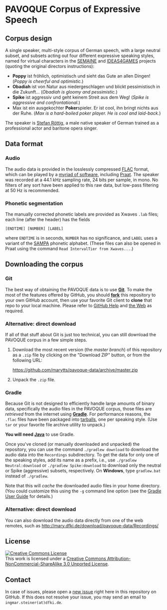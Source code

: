 # PAVOQUE Corpus of Expressive Speech

## Corpus design

A single speaker, multi-style corpus of German speech, with a large neutral subset, and subsets acting out four different expressive speaking styles, named for virtual characters in the [SEMAINE](http://www.semaine-project.eu/) and [IDEAS4GAMES](http://www.dfki.de/lt/iprojects/ideas4games.php) projects (quoting the original directors instructions):
- **Poppy** ist fröhlich, optimistisch und sieht das Gute an allen Dingen!
(*Poppy is cheerful and optimistic.*)
- **Obadiah** ist von Natur aus niedergeschlagen und blickt pessimistisch in die Zukunft...
(*Obadiah is gloomy and pessimistic.*)
- **Spike** ist aggressiv und geht keinem Streit aus dem Weg!
(*Spike is aggressive and confrontational.*)
- Max ist ein ausgekochter **Poker**spieler. Er ist cool, ihn bringt nichts aus der Ruhe.
(*Max is a hard-boiled poker player. He is cool and laid-back.*)

The speaker is [Stefan Röttig](http://stefan-roettig.de/), a male native speaker of German trained as a professional actor and baritone opera singer.

## Data format

### Audio

The audio data is provided in the losslessly compressed [FLAC](https://xiph.org/flac/) format, which can be played by a [myriad of software](https://xiph.org/flac/links.html#software), including [Praat](http://praat.org/).
The speaker was recorded at a 44.1 kHz sampling rate, 24 bits per sample, in mono.
No filters of any sort have been applied to this raw data, but low-pass filtering at 50 Hz is recommended.

### Phonetic segmentation

The manually corrected phonetic labels are provided as Xwaves `.lab` files;
each line (after the header) has the fields

    [ENDTIME] [NUMBER] [LABEL]

where `ENDTIME` is in seconds, `NUMBER` has no significance, and `LABEL` uses a variant of the [SAMPA](http://www.phon.ucl.ac.uk/home/sampa/) phonetic alphabet.
(These files can also be opened in Praat using the command `Read IntervalTier from Xwaves...`.)

## Downloading the corpus

### Git

The best way of obtaining the PAVOQUE data is to use [**Git**](http://git-scm.com/).
To make the most of the features offered by GitHub, you should [**fork**](https://github.com/marytts/pavoque-data/fork) this repository to your own GitHub account, then use your favorite Git client to **clone** that repo to your local machine.
Please refer to [GitHub Help](https://help.github.com/) and [the Web](https://google.com/) as required.

### Alternative: direct download

If all of that stuff about Git is just too technical, you can still download the PAVOQUE corpus in a few simple steps.

1. Download the most recent version (the *master branch*) of this repository as a `.zip` file by clicking on the "Download ZIP" button, or from the following URL:

    <https://github.com/marytts/pavoque-data/archive/master.zip>

2. Unpack the `.zip` file.

### Gradle

Because Git is not designed to efficiently handle large amounts of binary data, specifically the audio files in the PAVOQUE corpus, those files are *retrieved* from the internet using [**Gradle**](http://gradle.org/).
For performance reasons, the `.flac` files have been packaged into [tarballs](http://en.wikipedia.org/wiki/Tar_%28computing%29), one per speaking style.
(Use `tar` or your favorite file archive utility to unpack.)

**You will need [Java](https://www.java.com/)** to use Gradle.

Once you've cloned (or manually downloaded and unpacked) the repository, you can use the command `./gradlew download` to download the audio data into the `Recordings` subdirectory.
To get the data for only one of the speaking styles, add its name as a prefix, i.e., use `./gradlew Neutral:download` or `./gradlew Spike:download` to download only the neutral or Spike (aggressive) subsets, respectively.
On **Windows**, type `gradlew.bat` instead of `./gradlew`.

Note that this will *cache* the downloaded audio files in your home directory. (You could customize this using the `-g` command line option (see the [Gradle User Guide](https://docs.gradle.org/current/userguide/gradle_command_line.html) for details.)

### Alternative: direct download

You can also download the audio data directly from one of the web remotes, such as <http://mary.dfki.de/download/pavoque-data/Recordings/>

## License

<a rel="license" href="http://creativecommons.org/licenses/by-nc-sa/3.0/">
  <img alt="Creative Commons License" style="border-width:0" src="http://i.creativecommons.org/l/by-nc-sa/3.0/88x31.png" />
</a>
<br />
This work is licensed under a <a rel="license" href="http://creativecommons.org/licenses/by-nc-sa/3.0/">Creative Commons Attribution-NonCommercial-ShareAlike 3.0 Unported License</a>.

## Contact

In case of issues, please open a [new issue](https://github.com/marytts/pavoque-data/issues/new) right here in this repository on GitHub.
If this does not resolve your issue, you may send an email to `ingmar.steiner(at)dfki.de`.
